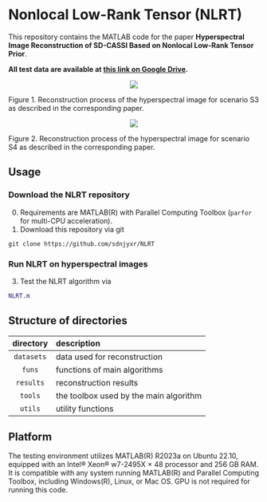 # Nonlocal Low-Rank Tensor (NLRT)
This repository contains the MATLAB code for the paper **Hyperspectral Image Reconstruction of SD-CASSI Based on Nonlocal Low-Rank Tensor Prior**.

**All test data are available at [this link on Google Drive](https://drive.google.com/drive/folders/1DH7-Z6y5X-lqQyO-J3Sy3R68NKUUdH8I?usp=sharing).**

<p align="center">
<img src="https://sdnjyxr.github.io/NLRT/results/S3.gif?raw=true">
</p>

Figure 1. Reconstruction process of the hyperspectral image for scenario S3 as described in the corresponding paper.

<p align="center">
<img src="https://sdnjyxr.github.io/NLRT/results/S4.gif?raw=true">
</p>

Figure 2. Reconstruction process of the hyperspectral image for scenario S4 as described in the corresponding paper.


## Usage
### Download the NLRT repository
0. Requirements are MATLAB(R) with Parallel Computing Toolbox (`parfor` for multi-CPU acceleration).
1. Download this repository via git
```
git clone https://github.com/sdnjyxr/NLRT
```
### Run NLRT on hyperspectral images
3. Test the NLRT algorithm via
```matlab
NLRT.m
```

## Structure of directories

| directory  | description  |
| :--------: | :----------- | 
| `datasets` | data used for reconstruction             | 
| `funs`     | functions of main algorithms             |
| `results`  | reconstruction results                   |
| `tools`    | the toolbox used by the main algorithm   |
| `utils`    | utility functions                        |

## Platform
The testing environment utilizes MATLAB(R) R2023a on Ubuntu 22.10, equipped with an Intel® Xeon® w7-2495X × 48 processor and 256 GB RAM. It is compatible with any system running MATLAB(R) and Parallel Computing Toolbox, including Windows(R), Linux, or Mac OS. GPU is not required for running this code.

